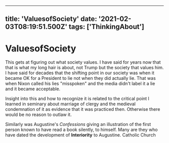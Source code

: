 
---
title: 'ValuesofSociety'
date: '2021-02-03T08:19:51.500Z'
tags: ['ThinkingAbout']
---

<!-- Exported from TiddlyWiki at 19:18, 22nd October 2022 -->

# ValuesofSociety

This gets at figuring out what society values. I have said for years now that that is what my long hair is about, not Trump but the society that values him. I have said for decades that the shifting point in our society was when it became OK for a President to lie not when they did actually lie. That was when Nixon called his lies "misspoken" and the media didn't label it a lie and it became acceptable.

Insight into this and how to recognize it is related to the critical point I learned in seminary about marriage of clergy and the medieval condemnation of it as evidence that it was practiced then. Otherwise there would be no reason to outlaw it.

Similarly was Augustine's *Confessions* giving an illustration of the first person known to have read a book silently, to himself. Many are they who have dated the development of **Interiority** to Augustine. Catholic Church
